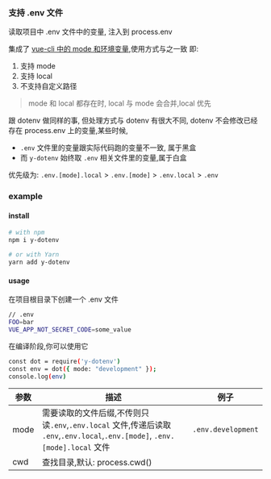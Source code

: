 ### 支持 .env 文件

读取项目中 .env 文件中的变量, 注入到 process.env

集成了 [vue-cli 中的 mode 和环境变量](https://cli.vuejs.org/zh/guide/mode-and-env.html#%E6%A8%A1%E5%BC%8F),使用方式与之一致
即:

1. 支持 mode
2. 支持 local
3. 不支持自定义路径

> mode 和 local 都存在时, local 与 mode 会合并,local 优先

跟 dotenv 做同样的事, 但处理方式与 dotenv 有很大不同, dotenv 不会修改已经存在 process.env 上的变量,某些时候,

- `.env` 文件里的变量跟实际代码跑的变量不一致, 属于黑盒
- 而 `y-dotenv` 始终取 `.env` 相关文件里的变量,属于白盒

优先级为: `.env.[mode].local` > `.env.[mode]` > `.env.local` > `.env`

### example

#### install

```bash
# with npm
npm i y-dotenv

# or with Yarn
yarn add y-dotenv
```

#### usage

在项目根目录下创建一个 .env 文件

```bash
// .env
FOO=bar
VUE_APP_NOT_SECRET_CODE=some_value
```

在编译阶段,你可以使用它

```bash
const dot = require('y-dotenv')
const env = dot({ mode: "development" });
console.log(env)
```

| 参数 | 描述                                                                                                 | 例子               |
| ---- | ---------------------------------------------------------------------------------------------------- | ------------------ |
| mode | 需要读取的文件后缀,不传则只读`.env`,`.env.local` 文件,传递后读取 `.env`,`.env.local`,`.env.[mode]`, `.env.[mode].local` 文件 | `.env.development` |
| cwd | 查找目录,默认: process.cwd()